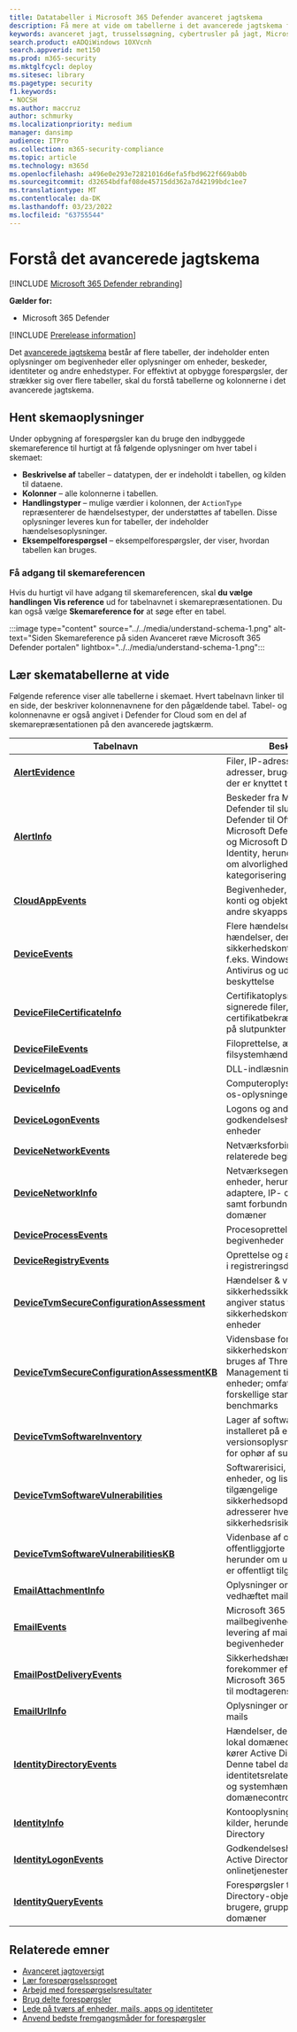 ```yaml
---
title: Datatabeller i Microsoft 365 Defender avanceret jagtskema
description: Få mere at vide om tabellerne i det avancerede jagtskema for at forstå de data, du kan køre trusselsforespørgsler på
keywords: avanceret jagt, trusselssøgning, cybertrusler på jagt, Microsoft 365 Defender, microsoft 365, m365, søg, forespørgsel, telemetri, skemareference, kusto, tabel, data
search.product: eADQiWindows 10XVcnh
search.appverid: met150
ms.prod: m365-security
ms.mktglfcycl: deploy
ms.sitesec: library
ms.pagetype: security
f1.keywords:
- NOCSH
ms.author: maccruz
author: schmurky
ms.localizationpriority: medium
manager: dansimp
audience: ITPro
ms.collection: m365-security-compliance
ms.topic: article
ms.technology: m365d
ms.openlocfilehash: a496e0e293e72821016d6efa5fbd9622f669ab0b
ms.sourcegitcommit: d32654bdfaf08de45715dd362a7d42199bdc1ee7
ms.translationtype: MT
ms.contentlocale: da-DK
ms.lasthandoff: 03/23/2022
ms.locfileid: "63755544"
---
```

# <a name="understand-the-advanced-hunting-schema"></a>Forstå det avancerede jagtskema

[!INCLUDE [Microsoft 365 Defender rebranding](../includes/microsoft-defender.md)]

**Gælder for:**

- Microsoft 365 Defender

[!INCLUDE [Prerelease information](../includes/prerelease.md)]

Det [avancerede jagtskema](advanced-hunting-overview.md) består af flere tabeller, der indeholder enten oplysninger om begivenheder eller oplysninger om enheder, beskeder, identiteter og andre enhedstyper. For effektivt at opbygge forespørgsler, der strækker sig over flere tabeller, skal du forstå tabellerne og kolonnerne i det avancerede jagtskema.

<a name="get-schema-information-in-the-security-center"></a>

## <a name="get-schema-information"></a>Hent skemaoplysninger

Under opbygning af forespørgsler kan du bruge den indbyggede skemareference til hurtigt at få følgende oplysninger om hver tabel i skemaet:

- **Beskrivelse af** tabeller – datatypen, der er indeholdt i tabellen, og kilden til dataene.
- **Kolonner** – alle kolonnerne i tabellen.
- **Handlingstyper** – mulige værdier i kolonnen, der `ActionType` repræsenterer de hændelsestyper, der understøttes af tabellen. Disse oplysninger leveres kun for tabeller, der indeholder hændelsesoplysninger.
- **Eksempelforespørgsel** – eksempelforespørgsler, der viser, hvordan tabellen kan bruges.

### <a name="access-the-schema-reference"></a>Få adgang til skemareferencen
Hvis du hurtigt vil have adgang til skemareferencen, skal **du vælge handlingen Vis reference** ud for tabelnavnet i skemarepræsentationen. Du kan også vælge **Skemareference for** at søge efter en tabel.

:::image type="content" source="../../media/understand-schema-1.png" alt-text="Siden Skemareference på siden Avanceret ræve Microsoft 365 Defender portalen" lightbox="../../media/understand-schema-1.png":::

## <a name="learn-the-schema-tables"></a>Lær skematabellerne at vide
Følgende reference viser alle tabellerne i skemaet. Hvert tabelnavn linker til en side, der beskriver kolonnenavnene for den pågældende tabel. Tabel- og kolonnenavne er også angivet i Defender for Cloud som en del af skemarepræsentationen på den avancerede jagtskærm.

| Tabelnavn | Beskrivelse |
|------------|-------------|
| **[AlertEvidence](advanced-hunting-alertevidence-table.md)** | Filer, IP-adresser, URL-adresser, brugere eller enheder, der er knyttet til beskeder |
| **[AlertInfo](advanced-hunting-alertinfo-table.md)** | Beskeder fra Microsoft Defender til slutpunkt, Microsoft Defender til Office 365, Microsoft Defender til skyapps og Microsoft Defender for Identity, herunder oplysninger om alvorlighed og trussels kategorisering  |
| **[CloudAppEvents](advanced-hunting-cloudappevents-table.md)** | Begivenheder, der involverer konti og objekter i Office 365 og andre skyapps og -tjenester |
| **[DeviceEvents](advanced-hunting-deviceevents-table.md)** | Flere hændelsestyper, herunder hændelser, der udløses af sikkerhedskontrolelementer, f.eks. Windows Defender Antivirus og udnyttelse af beskyttelse |
| **[DeviceFileCertificateInfo](advanced-hunting-DeviceFileCertificateInfo-table.md)** | Certifikatoplysninger for signerede filer, der er hentet fra certifikatbekræftelseshændelser på slutpunkter |
| **[DeviceFileEvents](advanced-hunting-devicefileevents-table.md)** | Filoprettelse, ændring og andre filsystemhændelser |
| **[DeviceImageLoadEvents](advanced-hunting-deviceimageloadevents-table.md)** | DLL-indlæsningshændelser |
| **[DeviceInfo](advanced-hunting-deviceinfo-table.md)** | Computeroplysninger, herunder os-oplysninger |
| **[DeviceLogonEvents](advanced-hunting-devicelogonevents-table.md)** | Logons og andre godkendelseshændelser på enheder |
| **[DeviceNetworkEvents](advanced-hunting-devicenetworkevents-table.md)** | Netværksforbindelse og relaterede begivenheder |
| **[DeviceNetworkInfo](advanced-hunting-devicenetworkinfo-table.md)** | Netværksegenskaber for enheder, herunder fysiske adaptere, IP- og MAC-adresser samt forbundne netværk og domæner |
| **[DeviceProcessEvents](advanced-hunting-deviceprocessevents-table.md)** | Procesoprettelse og relaterede begivenheder |
| **[DeviceRegistryEvents](advanced-hunting-deviceregistryevents-table.md)** | Oprettelse og ændring af poster i registreringsdatabasen |
| **[DeviceTvmSecureConfigurationAssessment](advanced-hunting-devicetvmsecureconfigurationassessment-table.md)** | Hændelser & vurdering af sikkerhedssikkerhedsrisiko, der angiver status for forskellige sikkerhedskonfigurationer på enheder |
| **[DeviceTvmSecureConfigurationAssessmentKB](advanced-hunting-devicetvmsecureconfigurationassessmentkb-table.md)** | Vidensbase for forskellige sikkerhedskonfigurationer, der bruges af Threat & Vulnerability Management til at vurdere enheder; omfatter tilknytning til forskellige standarder og benchmarks  |
| **[DeviceTvmSoftwareInventory](advanced-hunting-devicetvmsoftwareinventory-table.md)** | Lager af software, der er installeret på enheder, herunder versionsoplysninger og status for ophør af support |
| **[DeviceTvmSoftwareVulnerabilities](advanced-hunting-devicetvmsoftwarevulnerabilities-table.md)** | Softwarerisici, der findes på enheder, og listen over tilgængelige sikkerhedsopdateringer, der adresserer hver sikkerhedsrisiko |
| **[DeviceTvmSoftwareVulnerabilitiesKB](advanced-hunting-devicetvmsoftwarevulnerabilitieskb-table.md)** | Videnbase af offentligt offentliggjorte sårbarheder, herunder om udnyttelse af kode er offentligt tilgængelig |
| **[EmailAttachmentInfo](advanced-hunting-emailattachmentinfo-table.md)** | Oplysninger om filer, der er vedhæftet mails |
| **[EmailEvents](advanced-hunting-emailevents-table.md)** | Microsoft 365 mailbegivenheder, herunder levering af mail og blokering af begivenheder |
| **[EmailPostDeliveryEvents](advanced-hunting-emailpostdeliveryevents-table.md)** | Sikkerhedshændelser, der forekommer efter levering, når Microsoft 365 har leveret mails til modtagerens postkasse |
| **[EmailUrlInfo](advanced-hunting-emailurlinfo-table.md)** | Oplysninger om URL-adresser i mails |
| **[IdentityDirectoryEvents](advanced-hunting-identitydirectoryevents-table.md)** | Hændelser, der involverer en lokal domænecontroller, der kører Active Directory (AD). Denne tabel dækker en række identitetsrelaterede hændelser og systemhændelser på domænecontrolleren. |
| **[IdentityInfo](advanced-hunting-identityinfo-table.md)** | Kontooplysninger fra forskellige kilder, herunder Azure Active Directory |
| **[IdentityLogonEvents](advanced-hunting-identitylogonevents-table.md)** | Godkendelseshændelser på Active Directory og Microsoft-onlinetjenester |
| **[IdentityQueryEvents](advanced-hunting-identityqueryevents-table.md)** | Forespørgsler til Active Directory-objekter, f.eks. brugere, grupper, enheder og domæner |

## <a name="related-topics"></a>Relaterede emner
- [Avanceret jagtoversigt](advanced-hunting-overview.md)
- [Lær forespørgselssproget](advanced-hunting-query-language.md)
- [Arbejd med forespørgselsresultater](advanced-hunting-query-results.md)
- [Brug delte forespørgsler](advanced-hunting-shared-queries.md)
- [Lede på tværs af enheder, mails, apps og identiteter](advanced-hunting-query-emails-devices.md)
- [Anvend bedste fremgangsmåder for forespørgsler](advanced-hunting-best-practices.md)
